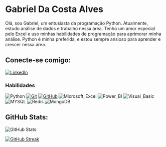 
# Gabriel Da Costa Alves

Olá, sou Gabriel, um entusiasta da programação Python. Atualmente, estudo análise de dados e trabalho nessa área. Tenho um amor especial pelo Excel e uso minhas habilidades de programação para aprimorar minha análise. Python é minha preferida, e estou sempre ansioso para aprender e crescer nessa área. 

## Conecte-se comigo:
[![LinkedIn](https://img.shields.io/badge/LinkedIn-000?style=for-the-badge&logo=linkedin&logoColor=0E76A8)](https://www.linkedin.com/in/alvescostagabriel/)

### Habilidades

![Python](https://img.shields.io/badge/Python-000?style=for-the-badge&logo=python&logoColor=30A3DC)
[![Git](https://img.shields.io/badge/Git-000?style=for-the-badge&logo=git&logoColor=E94D5F)](https://git-scm.com/doc) 
[![GitHub](https://img.shields.io/badge/GitHub-000?style=for-the-badge&logo=github&logoColor=30A3DC)](https://docs.github.com/)
![Microsoft_Excel](https://img.shields.io/badge/Microsoft_Excel-000?style=for-the-badge&logo=microsoftexcel&logoColor=30A3DC)
![Power_BI](https://img.shields.io/badge/Power_BI-000?style=for-the-badge&logo=PowerBI&logoColor=30A3DC)
![Visual_Basic](https://img.shields.io/badge/Visual_Basic-000?style=for-the-badge&logo=VisualBasic&logoColor=30A3DC)
![MYSQL](https://img.shields.io/badge/MYSQL-000?style=for-the-badge&logo=MYSQL&logoColor=30A3DC)
![Redis](https://img.shields.io/badge/Redis-000?style=for-the-badge&logo=Redis&logoColor=30A3DC)
![MongoDB](https://img.shields.io/badge/MongoDB-000?style=for-the-badge&logo=MongoDB&logoColor=30A3DC)

## GitHub Stats:

![GitHub Stats](https://github-readme-stats.vercel.app/api?username=GabrielDaCostaAlves&theme=transparent&bg_color=000&border_color=30A3DC&show_icons=true&icon_color=30A3DC&title_color=E94D5F&text_color=FFF)

[![GitHub Streak](https://streak-stats.demolab.com/?user=SEUUSERNAME&theme=bear&background=000&border=30A3DC&dates=FFF)](https://git.io/streak-stats)



